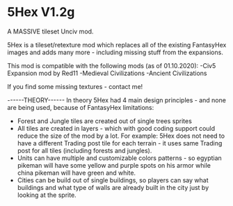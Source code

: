 # 5Hex V1.2g
A MASSIVE tileset Unciv mod.

5Hex is a tileset/retexture mod which replaces all of the existing FantasyHex images and adds many more - including missing stuff from the expansions.

This mod is compatible with the following mods (as of 01.10.2020):
-Civ5 Expansion mod by Red11
-Medieval Civilizations
-Ancient Civilizations

If you find some missing textures - contact me!

------THEORY------
In theory 5Hex had 4 main design principles - and none are being used, because of FantasyHex limitations:

- Forest and Jungle tiles are created out of single trees sprites
- All tiles are created in layers - which with good coding support could reduce the size of the mod by a lot. For example: 5Hex does not need to have a different Trading post tile for each terrain - it uses same Trading post for all tiles (including forests and jungles).
- Units can have multiple and customizable colors patterns - so egyptian pikeman will have some yellow and purple spots on his armor while china pikeman will have green and white.
- Cities can be build out of single buildings, so players can say what buildings and what type of walls are already built in the city just by looking at the sprite.
